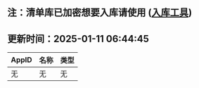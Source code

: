 ## 注：清单库已加密想要入库请使用 ([入库工具](https://github.com/BlankTMing/ManifestAutoUpdate/releases))

## 更新时间：2025-01-11 06:44:45
| AppID | 名称 | 类型  |
| :-------------------- | :----------------------------- | :----------- |
| 无 | 无 | 无 |

